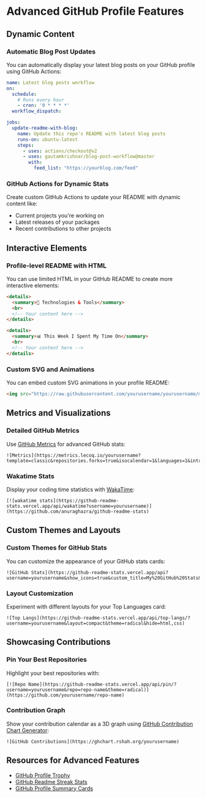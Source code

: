 # Advanced GitHub Profile Features

## Dynamic Content

### Automatic Blog Post Updates
You can automatically display your latest blog posts on your GitHub profile using GitHub Actions:

```yaml
name: Latest blog posts workflow
on:
  schedule:
    # Runs every hour
    - cron: '0 * * * *'
  workflow_dispatch:

jobs:
  update-readme-with-blog:
    name: Update this repo's README with latest blog posts
    runs-on: ubuntu-latest
    steps:
      - uses: actions/checkout@v2
      - uses: gautamkrishnar/blog-post-workflow@master
        with:
          feed_list: "https://yourblog.com/feed"
```

### GitHub Actions for Dynamic Stats
Create custom GitHub Actions to update your README with dynamic content like:
- Current projects you're working on
- Latest releases of your packages
- Recent contributions to other projects

## Interactive Elements

### Profile-level README with HTML
You can use limited HTML in your GitHub README to create more interactive elements:

```html
<details>
  <summary>🔧 Technologies & Tools</summary>
  <br>
  <!-- Your content here -->
</details>

<details>
  <summary>📊 This Week I Spent My Time On</summary>
  <br>
  <!-- Your content here -->
</details>
```

### Custom SVG and Animations
You can embed custom SVG animations in your profile README:

```html
<img src="https://raw.githubusercontent.com/yourusername/yourusername/master/path/to/animation.svg" alt="Your custom animation">
```

## Metrics and Visualizations

### Detailed GitHub Metrics
Use [GitHub Metrics](https://github.com/lowlighter/metrics) for advanced GitHub stats:

```
![Metrics](https://metrics.lecoq.io/yourusername?template=classic&repositories.forks=true&isocalendar=1&languages=1&introduction=1&stars=1&people=1&followup=1&lines=1&activity=1&achievements=1&notable=1&repositories=1&pagespeed=1)
```

### Wakatime Stats
Display your coding time statistics with [WakaTime](https://wakatime.com/):

```
[![wakatime stats](https://github-readme-stats.vercel.app/api/wakatime?username=yourusername)](https://github.com/anuraghazra/github-readme-stats)
```

## Custom Themes and Layouts

### Custom Themes for GitHub Stats
You can customize the appearance of your GitHub stats cards:

```
![GitHub Stats](https://github-readme-stats.vercel.app/api?username=yourusername&show_icons=true&custom_title=My%20GitHub%20Stats&theme=radical&bg_color=0D1117&title_color=58A6FF&icon_color=1F6FEB&text_color=C3D1D9&border_color=30363D)
```

### Layout Customization
Experiment with different layouts for your Top Languages card:

```
![Top Langs](https://github-readme-stats.vercel.app/api/top-langs/?username=yourusername&layout=compact&theme=radical&hide=html,css)
```

## Showcasing Contributions

### Pin Your Best Repositories
Highlight your best repositories with:

```
[![Repo Name](https://github-readme-stats.vercel.app/api/pin/?username=yourusername&repo=repo-name&theme=radical)](https://github.com/yourusername/repo-name)
```

### Contribution Graph
Show your contribution calendar as a 3D graph using [GitHub Contribution Chart Generator](https://github.com/sallar/github-contributions-chart):

```
![GitHub Contributions](https://ghchart.rshah.org/yourusername)
```

## Resources for Advanced Features
- [GitHub Profile Trophy](https://github.com/ryo-ma/github-profile-trophy)
- [GitHub Readme Streak Stats](https://github.com/DenverCoder1/github-readme-streak-stats)
- [GitHub Profile Summary Cards](https://github.com/vn7n24fzkq/github-profile-summary-cards) 
